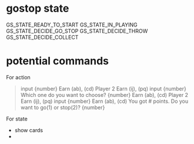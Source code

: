 # gostop state
GS_STATE_READY_TO_START
GS_STATE_IN_PLAYING
GS_STATE_DECIDE_GO_STOP
GS_STATE_DECIDE_THROW
GS_STATE_DECIDE_COLLECT

# potential commands
For action
> input {number}
Earn (ab), (cd)
Player 2
  Earn (ij), (pq)
> input {number}
Which one do you want to choose? {number}
Earn (ab), (cd)
Player 2
  Earn (ij), (pq)
> input {number}
Earn (ab), (cd)
You got # points. Do you want to go(1) or stop(2)? {number}




For state
- show cards
- 